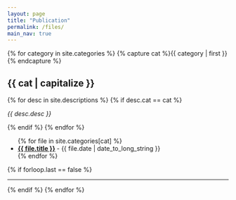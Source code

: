 ```yaml
---
layout: page
title: "Publication"
permalink: /files/
main_nav: true
---
```


{% for category in site.categories %}
  {% capture cat %}{{ category | first }}{% endcapture %}
  <h2 id="{{cat}}">{{ cat | capitalize }}</h2>
  {% for desc in site.descriptions %}
    {% if desc.cat == cat %}
      <p class="desc"><em>{{ desc.desc }}</em></p>
    {% endif %}
  {% endfor %}
  <ul class="files-list">
  {% for file in site.categories[cat] %}
    <li>
      <strong>
        <a href="{{ file.url | prepend: site.baseurl }}">{{ file.title }}</a>
      </strong>
      <span class="file-date">- {{ file.date | date_to_long_string }}</span>
    </li>
  {% endfor %}
  </ul>
  {% if forloop.last == false %}<hr>{% endif %}
{% endfor %}
<br>
